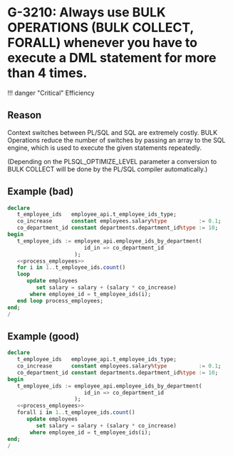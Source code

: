 # G-3210: Always use BULK OPERATIONS (BULK COLLECT, FORALL) whenever you have to execute a DML statement for more than 4 times.

!!! danger "Critical"
    Efficiency

## Reason

Context switches between PL/SQL and SQL are extremely costly. BULK Operations reduce the number of switches by passing an array to the SQL engine, which is used to execute the given statements repeatedly.

(Depending on the PLSQL_OPTIMIZE_LEVEL parameter a conversion to BULK COLLECT will be done by the PL/SQL compiler automatically.)

## Example (bad)

``` sql hl_lines="11-12"
declare
   t_employee_ids   employee_api.t_employee_ids_type;
   co_increase      constant employees.salary%type          := 0.1;
   co_department_id constant departments.department_id%type := 10;
begin
   t_employee_ids := employee_api.employee_ids_by_department(
                        id_in => co_department_id
                     );
   <<process_employees>>
   for i in 1..t_employee_ids.count()
   loop
      update employees
         set salary = salary + (salary * co_increase)
       where employee_id = t_employee_ids(i);
   end loop process_employees;
end;
/
```

## Example (good)

``` sql hl_lines="10-11"
declare
   t_employee_ids   employee_api.t_employee_ids_type;
   co_increase      constant employees.salary%type          := 0.1;
   co_department_id constant departments.department_id%type := 10;
begin
   t_employee_ids := employee_api.employee_ids_by_department(
                        id_in => co_department_id
                     );
   <<process_employees>>
   forall i in 1..t_employee_ids.count()
      update employees
         set salary = salary + (salary * co_increase)
       where employee_id = t_employee_ids(i);
end;
/
```